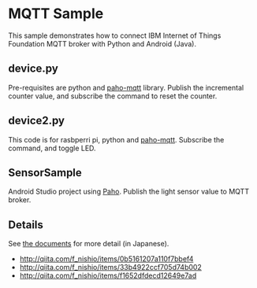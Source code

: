 MQTT Sample
============
This sample demonstrates how to connect IBM Internet of Things Foundation
MQTT broker with Python and Android (Java).

device.py
---------
Pre-requisites are python and
[paho-mqtt](https://pypi.python.org/pypi/paho-mqtt) library.
Publish the incremental counter value, and subscribe the command to reset the counter.

device2.py
----------
This code is for rasbperri pi, python and
[paho-mqtt](https://pypi.python.org/pypi/paho-mqtt).
Subscribe the command, and toggle LED.

SensorSample
------------
Android Studio project using [Paho](http://www.eclipse.org/paho/).
Publish the light sensor value to MQTT broker.

Details
-------
See [the documents]() for more detail (in Japanese).

* http://qiita.com/f_nishio/items/0b5161207a110f7bbef4
* http://qiita.com/f_nishio/items/33b4922ccf705d74b002
* http://qiita.com/f_nishio/items/f1652dfdecd12649e7ad
